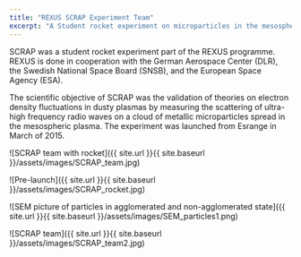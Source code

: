 ```yaml
---
title: "REXUS SCRAP Experiment Team"
excerpt: "A Student rocket experiment on microparticles in the mesosphere."
---
```


SCRAP was a student rocket experiment part of the REXUS programme. REXUS is done in cooperation with the German Aerospace Center (DLR), the Swedish National Space Board (SNSB), and the European Space Agency (ESA). 

The scientific objective of SCRAP was the validation of theories on electron density fluctuations in dusty plasmas by measuring the scattering of ultra-high frequency radio waves on a cloud of metallic microparticles spread in the mesospheric plasma. 
The experiment was launched from Esrange in March of 2015. 

![SCRAP team with rocket]({{ site.url }}{{ site.baseurl }}/assets/images/SCRAP_team.jpg)

![Pre-launch]({{ site.url }}{{ site.baseurl }}/assets/images/SCRAP_rocket.jpg)

![SEM picture of particles in agglomerated and non-agglomerated state]({{ site.url }}{{ site.baseurl }}/assets/images/SEM_particles1.png)

![SCRAP team]({{ site.url }}{{ site.baseurl }}/assets/images/SCRAP_team2.jpg)

